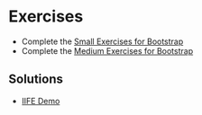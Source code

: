 # Exercises

* Complete the [Small Exercises for Bootstrap](https://learn.digitalcrafts.com/immersive/lessons/front-end-foundations/bootstrap/#small)
* Complete the [Medium Exercises for Bootstrap](https://learn.digitalcrafts.com/immersive/lessons/front-end-foundations/bootstrap/#medium)

## Solutions

* [IIFE Demo](https://github.com/seanrreid/iife_demo)